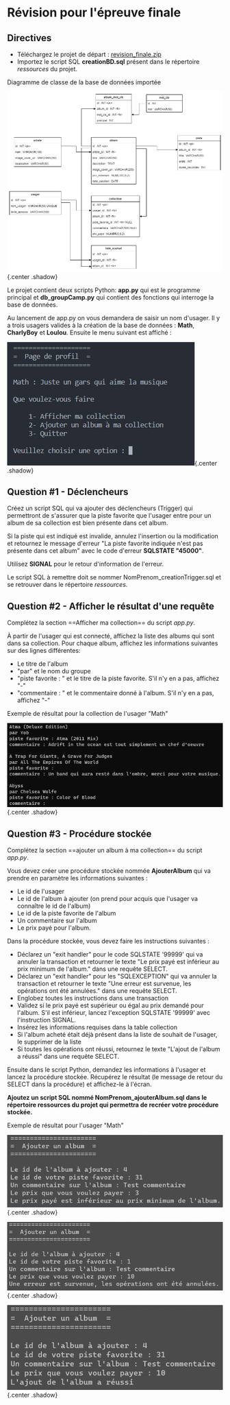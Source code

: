 # Révision pour l'épreuve finale

## Directives

- Téléchargez le projet de départ : [revision_finale.zip](../ressources/revision_finale.zip)
- Importez le script SQL **creationBD.sql** présent dans le répertoire *ressources* du projet.

Diagramme de classe de la base de données importée

![diagramme des données](../images/revisionfinal_uml.png){.center .shadow}

Le projet contient deux scripts Python: **app.py** qui est le programme principal et **db_groupCamp.py** qui contient des fonctions qui interroge la base de données.

Au lancement de app.py on vous demandera de saisir un nom d'usager. Il y a trois usagers valides à la création de la base de données : **Math**, **CharlyBoy** et **Loulou**. Ensuite le menu suivant est affiché : 

![revisionfinal_01](../images/revisionfinal_01.png){.center .shadow}

## Question #1 - Déclencheurs

Créez un script SQL qui va ajouter des déclencheurs (Trigger) qui permettront de s'assurer que la piste favorite que l'usager entre pour un album de sa collection est bien présente dans cet album. 

Si la piste qui est indiqué est invalide, annulez l'insertion ou la modification et retournez le message d'erreur "La piste favorite indiquée n'est pas présente dans cet album" avec le code d'erreur **SQLSTATE "45000"**. 

Utilisez **SIGNAL** pour le retour d'information de l'erreur.

Le script SQL à remettre doit se nommer NomPrenom_creationTrigger.sql et se retrouver dans le répertoire *ressources*.

## Question #2 - Afficher le résultat d'une requête

Complétez la section ==Afficher ma collection== du script *app.py*.

À partir de l'usager qui est connecté, affichez la liste des albums qui sont dans sa collection. Pour chaque album, affichez les informations suivantes sur des lignes différentes: 

- Le titre de l'album
- "par" et le nom du groupe
- "piste favorite : " et le titre de la piste favorite. S'il n'y en a pas, affichez "-"
- "commentaire : " et le commentaire donné à l'album. S'il n'y en a pas, affichez "-"

Exemple de résultat pour la collection de l'usager "Math"

![revisionfinal_02](../images/revisionfinal_02.png){.center .shadow}

## Question #3 - Procédure stockée

Complétez la section ==ajouter un album à ma collection== du script *app.py*.

Vous devez créer une procédure stockée nommée **AjouterAlbum** qui va prendre en paramètre les informations suivantes : 

- Le id de l'usager
- Le id de l'album à ajouter (on prend pour acquis que l'usager va connaître le id de l'album)
- Le id de la piste favorite de l'album
- Un commentaire sur l'album
- Le prix payé pour l'album.

Dans la procédure stockée, vous devez faire les instructions suivantes : 

- Déclarez un "exit handler" pour le code SQLSTATE '99999' qui va annuler la transaction et retourner le texte "Le prix payé est inférieur au prix minimum de l\'album." dans une requête SELECT.
- Déclarez un "exit handler" pour les "SQLEXCEPTION" qui va annuler la transaction et retourner le texte "Une erreur est survenue, les opérations ont été annulées." dans une requête SELECT.
- Englobez toutes les instructions dans une transaction
- Validez si le prix payé est supérieur ou égal au prix demandé pour l'album. S'il est inférieur, lancez l'exception SQLSTATE '99999' avec l'instruction SIGNAL.
- Insérez les informations requises dans la table collection
- Si l'album acheté était déjà présent dans la liste de souhait de l'usager, le supprimer de la liste
- Si toutes les opérations ont réussi, retournez le texte "L\'ajout de l\'album a réussi" dans une requête SELECT.

Ensuite dans le script Python, demandez les informations à l'usager et lancez la procédure stockée. Récupérez le résultat (le message de retour du SELECT dans la procédure) et affichez-le à l'écran.

**Ajoutez un script SQL nommé NomPrenom_ajouterAlbum.sql dans le répertoire ressources du projet qui permettra de recréer votre procédure stockée.**

Exemple de résultat pour l'usager "Math"

![revisionfinal_03](../images/revisionfinal_03.png){.center .shadow}

![revisionfinal_04](../images/revisionfinal_04.png){.center .shadow}

![revisionfinal_05](../images/revisionfinal_05.png){.center .shadow}